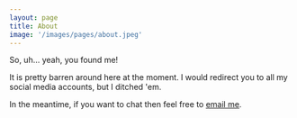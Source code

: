 ```yaml
---
layout: page
title: About
image: '/images/pages/about.jpeg'
---
```


So, uh... yeah, you found me! 

It is pretty barren around here at the moment. I would redirect you to all my social media accounts, but I ditched 'em.

In the meantime, if you want to chat then feel free to [email me](mailto:clews.blog@gmail.com).